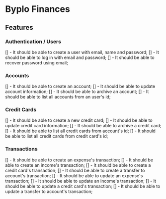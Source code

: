 # Byplo Finances

## Features

### Authentication / Users

[] - It should be able to create a user with email, name and password;
[] - It should be able to log in with email and password;
[] - It should be able to recover password using email;

### Accounts

[] - It should be able to create an account;
[] - It should be able to update account information;
[] - It should be able to archive an account;
[] - It should be able to list all accounts from an user's id;

### Credit Cards

[] - It should be able to create a new credit card;
[] - It should be able to update credit card information;
[] - It should be able to archive a credit card;
[] - It should be able to list all credit cards from account's id;
[] - It should be able to list all credit cards from credit card's id;

### Transactions
[] - It should be able to create an expense's transaction;
[] - It should be able to create an income's transaction;
[] - It should be able to create a credit card's transaction;
[] - It should be able to create a transfer to account's transaction;
[] - It should be able to update an expense's transaction;
[] - It should be able to update an income's transaction;
[] - It should be able to update a credit card's transaction;
[] - It should be able to update a transfer to account's transaction;


